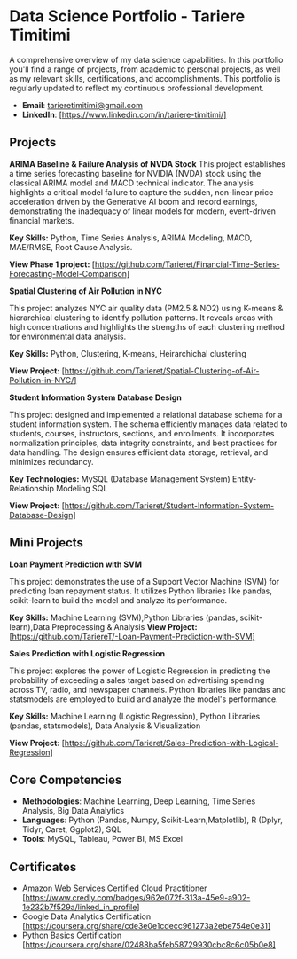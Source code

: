 # Data Science Portfolio - Tariere Timitimi
A comprehensive overview of my data science capabilities. In this portfolio you'll find a range of projects, from academic to personal projects, as well as my relevant skills, certifications, and accomplishments. This portfolio is regularly updated to reflect my continuous professional development.

- **Email**: [tarieretimitimi@gmail.com](tarieretimitimi@gmail.com)
- **LinkedIn**: [https://www.linkedin.com/in/tariere-timitimi/]

  
## Projects
**ARIMA Baseline & Failure Analysis of NVDA Stock**
This project establishes a time series forecasting baseline for NVIDIA (NVDA) stock using the classical ARIMA model and MACD technical indicator. The analysis highlights a critical model failure to capture the sudden, non-linear price acceleration driven by the Generative AI boom and record earnings, demonstrating the inadequacy of linear models for modern, event-driven financial markets.

**Key Skills:** Python, Time Series Analysis, ARIMA Modeling, MACD, MAE/RMSE, Root Cause Analysis.

**View Phase 1 project:** [https://github.com/Tarieret/Financial-Time-Series-Forecasting-Model-Comparison]



 **Spatial Clustering of Air Pollution in NYC**
 
This project analyzes NYC air quality data (PM2.5 & NO2) using K-means & hierarchical clustering to identify pollution patterns. It reveals areas with high concentrations and highlights the strengths of each clustering method for environmental data analysis.

**Key Skills:** Python, Clustering, K-means, Heirarchichal clustering

**View Project:** [https://github.com/Tarieret/Spatial-Clustering-of-Air-Pollution-in-NYC/]



 **Student Information System Database Design**

This project designed and implemented a relational database schema for a student information system. The schema efficiently manages data related to students, courses, instructors, sections, and enrollments. It incorporates normalization principles, data integrity constraints, and best practices for data handling. The design ensures efficient data storage, retrieval, and minimizes redundancy.

**Key Technologies:**
MySQL (Database Management System)
Entity-Relationship Modeling
SQL

**View Project:** [https://github.com/Tarieret/Student-Information-System-Database-Design] 



## Mini Projects
**Loan Payment Prediction with SVM**

This project demonstrates the use of a Support Vector Machine (SVM) for predicting loan repayment status. It utilizes Python libraries like pandas, scikit-learn to build the model and analyze its performance.

**Key Skills:** Machine Learning (SVM),Python Libraries (pandas, scikit-learn),Data Preprocessing & Analysis
**View Project:** [https://github.com/TariereT/-Loan-Payment-Prediction-with-SVM]



**Sales Prediction with Logistic Regression**

This project explores the power of Logistic Regression in predicting the probability of exceeding a sales target based on advertising spending across TV, radio, and newspaper channels. Python libraries like pandas and statsmodels are employed to build and analyze the model's performance.

**Key Skills:** Machine Learning (Logistic Regression), Python Libraries (pandas, statsmodels), Data Analysis & Visualization

**View Project:** [https://github.com/Tarieret/Sales-Prediction-with-Logical-Regression]
 
## Core Competencies

- **Methodologies**: Machine Learning, Deep Learning, Time Series Analysis, Big Data Analytics
- **Languages**: Python (Pandas, Numpy, Scikit-Learn,Matplotlib), R (Dplyr, Tidyr, Caret, Ggplot2), SQL
- **Tools**: MySQL, Tableau, Power BI, MS Excel

## Certificates
- Amazon Web Services Certified Cloud Practitioner [https://www.credly.com/badges/962e072f-313a-45e9-a902-1e232b7f529a/linked_in_profile]
- Google Data Analytics Certification [https://coursera.org/share/cde3e0e1cdecc961273a2ebe754e0e31]
- Python Basics Certification [https://coursera.org/share/02488ba5feb58729930cbc8c6c05b0e8]
